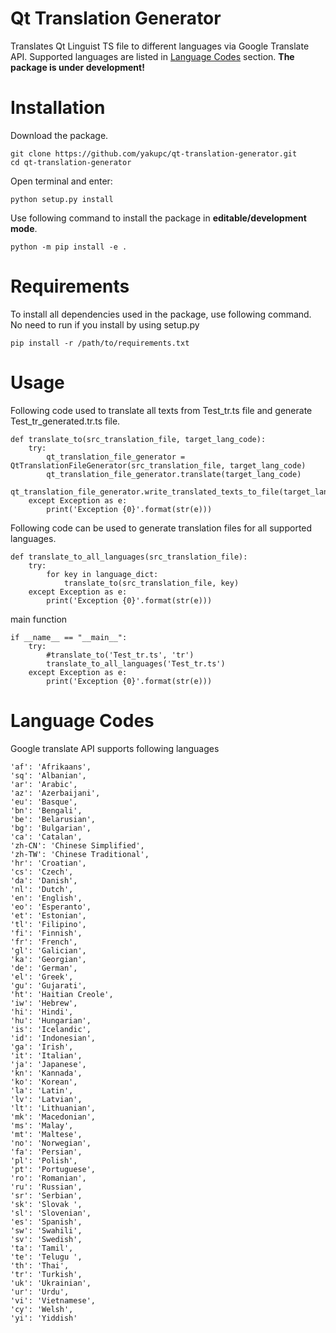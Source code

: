 # Qt Translation Generator
Translates Qt Linguist TS file to different languages via Google Translate API. Supported languages are listed in [Language Codes](#language-codes) section. **The package is under development!**

# Installation
Download the package.
```
git clone https://github.com/yakupc/qt-translation-generator.git
cd qt-translation-generator
```
Open terminal and enter:
```
python setup.py install
```

Use following command to install the package in **editable/development mode**.
```
python -m pip install -e .
```

# Requirements
To install all dependencies used in the package, use following command. No need to run if you install by using setup.py 
```
pip install -r /path/to/requirements.txt
```

# Usage
Following code used to translate all texts from Test_tr.ts file and generate Test_tr_generated.tr.ts file. 
```
def translate_to(src_translation_file, target_lang_code):
    try:
        qt_translation_file_generator = QtTranslationFileGenerator(src_translation_file, target_lang_code)
        qt_translation_file_generator.translate(target_lang_code)
        qt_translation_file_generator.write_translated_texts_to_file(target_lang_code)
    except Exception as e:
        print('Exception {0}'.format(str(e)))
```
Following code can be used to generate translation files for all supported languages.
```
def translate_to_all_languages(src_translation_file):
    try:
        for key in language_dict:
            translate_to(src_translation_file, key)
    except Exception as e:
        print('Exception {0}'.format(str(e)))
```

main function
```
if __name__ == "__main__":
    try:
        #translate_to('Test_tr.ts', 'tr')
        translate_to_all_languages('Test_tr.ts')
    except Exception as e:
        print('Exception {0}'.format(str(e)))
```

# Language Codes
Google translate API supports following languages
```
'af': 'Afrikaans',
'sq': 'Albanian',
'ar': 'Arabic',
'az': 'Azerbaijani',
'eu': 'Basque',
'bn': 'Bengali',
'be': 'Belarusian',
'bg': 'Bulgarian',
'ca': 'Catalan',
'zh-CN': 'Chinese Simplified',
'zh-TW': 'Chinese Traditional',
'hr': 'Croatian',
'cs': 'Czech',
'da': 'Danish',
'nl': 'Dutch',
'en': 'English',
'eo': 'Esperanto',
'et': 'Estonian',
'tl': 'Filipino',
'fi': 'Finnish',
'fr': 'French',
'gl': 'Galician',
'ka': 'Georgian',
'de': 'German',
'el': 'Greek',
'gu': 'Gujarati',
'ht': 'Haitian Creole',
'iw': 'Hebrew',
'hi': 'Hindi',
'hu': 'Hungarian',
'is': 'Icelandic',
'id': 'Indonesian',
'ga': 'Irish',
'it': 'Italian',
'ja': 'Japanese',
'kn': 'Kannada',
'ko': 'Korean',
'la': 'Latin',
'lv': 'Latvian',
'lt': 'Lithuanian',
'mk': 'Macedonian',
'ms': 'Malay',
'mt': 'Maltese',
'no': 'Norwegian',
'fa': 'Persian',
'pl': 'Polish',
'pt': 'Portuguese',
'ro': 'Romanian',
'ru': 'Russian',
'sr': 'Serbian',
'sk': 'Slovak ',
'sl': 'Slovenian',
'es': 'Spanish',
'sw': 'Swahili',
'sv': 'Swedish',
'ta': 'Tamil',
'te': 'Telugu ',
'th': 'Thai',
'tr': 'Turkish',
'uk': 'Ukrainian',
'ur': 'Urdu',
'vi': 'Vietnamese',
'cy': 'Welsh',
'yi': 'Yiddish'
```
